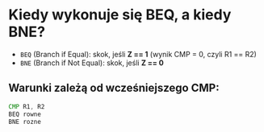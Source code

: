 # Kiedy wykonuje się BEQ, a kiedy BNE?

- `BEQ` (Branch if Equal): skok, jeśli **Z == 1** (wynik CMP = 0, czyli R1 == R2)
- `BNE` (Branch if Not Equal): skok, jeśli **Z == 0**

## Warunki zależą od wcześniejszego CMP:
```asm
CMP R1, R2
BEQ rowne
BNE rozne
```